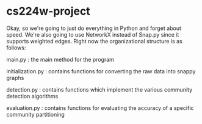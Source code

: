 cs224w-project
==============
Okay, so we're going to just do everything in Python and forget about speed. We're also going to use NetworkX instead of Snap.py since it supports weighted edges. Right now the organizational structure is as follows:

main.py : the main method for the program

initialization.py : contains functions for converting the raw data into snappy graphs

detection.py : contains functions which implement the various community detection algorithms

evaluation.py : contains functions for evaluating the accuracy of a specific community partitioning
